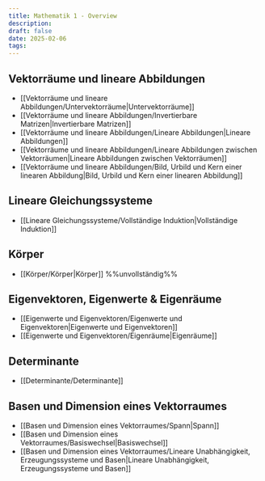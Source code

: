 ```yaml
---
title: Mathematik 1 - Overview
description: 
draft: false
date: 2025-02-06
tags:
---
```

## Vektorräume und lineare Abbildungen
- [[Vektorräume und lineare Abbildungen/Untervektorräume|Untervektorräume]]
- [[Vektorräume und lineare Abbildungen/Invertierbare Matrizen|Invertierbare Matrizen]]
- [[Vektorräume und lineare Abbildungen/Lineare Abbildungen|Lineare Abbildungen]]
- [[Vektorräume und lineare Abbildungen/Lineare Abbildungen zwischen Vektorräumen|Lineare Abbildungen zwischen Vektorräumen]]
- [[Vektorräume und lineare Abbildungen/Bild, Urbild und Kern einer linearen Abbildung|Bild, Urbild und Kern einer linearen Abbildung]]
## Lineare Gleichungssysteme
- [[Lineare Gleichungssysteme/Vollständige Induktion|Vollständige Induktion]]
## Körper
- [[Körper/Körper|Körper]] %%unvollständig%%
## Eigenvektoren, Eigenwerte & Eigenräume
- [[Eigenwerte und Eigenvektoren/Eigenwerte und Eigenvektoren|Eigenwerte und Eigenvektoren]]
- [[Eigenwerte und Eigenvektoren/Eigenräume|Eigenräume]]
## Determinante
- [[Determinante/Determinante]]
## Basen und Dimension eines Vektorraumes
- [[Basen und Dimension eines Vektorraumes/Spann|Spann]]
- [[Basen und Dimension eines Vektorraumes/Basiswechsel|Basiswechsel]]
- [[Basen und Dimension eines Vektorraumes/Lineare Unabhängigkeit, Erzeugungssysteme und Basen|Lineare Unabhängigkeit, Erzeugungssysteme und Basen]]
